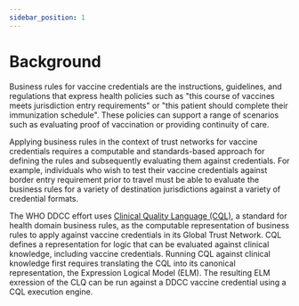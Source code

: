 ```yaml
---
sidebar_position: 1
---
```


# Background

Business rules for vaccine credentials are the instructions, guidelines, and regulations that
express health policies such as "this course of vaccines meets jurisdiction entry requirements" or
"this patient should complete their immunization schedule". These policies can support a range of
scenarios such as evaluating proof of vaccination or providing continuity of care.

Applying business rules in the context of trust networks for vaccine credentials requires a
computable and standards-based approach for defining the rules and subsequently evaluating them
against credentials. For example, individuals who wish to test their vaccine credentials against
border entry requirement prior to travel must be able to evaluate the business rules for a variety
of destination jurisdictions against a variety of credential formats.

The WHO DDCC effort uses [Clinical Quality Language (CQL)](https://cql.hl7.org/), a standard for
health domain business rules, as the computable representation of business rules to apply against
vaccine credentials in its Global Trust Network. CQL defines a representation for logic that can be
evaluated against clinical knowledge, including vaccine credentials. Running CQL against clinical
knowledge first requires translating the CQL into its canonical representation, the Expression
Logical Model (ELM). The resulting ELM exression of the CLQ can be run against a DDCC vaccine
credential using a CQL execution engine.
